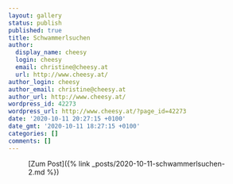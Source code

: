 ```yaml
---
layout: gallery
status: publish
published: true
title: Schwammerlsuchen
author:
  display_name: cheesy
  login: cheesy
  email: christine@cheesy.at
  url: http://www.cheesy.at/
author_login: cheesy
author_email: christine@cheesy.at
author_url: http://www.cheesy.at/
wordpress_id: 42273
wordpress_url: http://www.cheesy.at/?page_id=42273
date: '2020-10-11 20:27:15 +0100'
date_gmt: '2020-10-11 18:27:15 +0100'
categories: []
comments: []
---
```

<!-- wp:core-embed/wordpress {"url":"http://www.cheesy.at/2020/10/schwammerlsuchen-2/","type":"rich","providerNameSlug":"cheesy-at","className":""} -->
<figure class="wp-block-embed-wordpress wp-block-embed is-type-rich is-provider-cheesy-at">
<div class="wp-block-embed__wrapper">
[Zum Post]({% link _posts/2020-10-11-schwammerlsuchen-2.md %})
</div>
</figure>
<!-- /wp:core-embed/wordpress -->
<!-- wp:paragraph --><!-- /wp:paragraph -->
